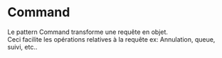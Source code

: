 ﻿# Command
Le pattern Command transforme une requête en objet.  
Ceci facilite les opérations relatives à la requête ex: Annulation, queue, suivi, etc..  

